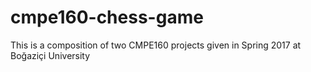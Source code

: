 # cmpe160-chess-game
This is a composition of two CMPE160 projects given in Spring 2017 at Boğaziçi University
